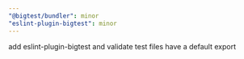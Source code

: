 ```yaml
---
"@bigtest/bundler": minor
"eslint-plugin-bigtest": minor
---
```


add eslint-plugin-bigtest and validate test files have a default export
